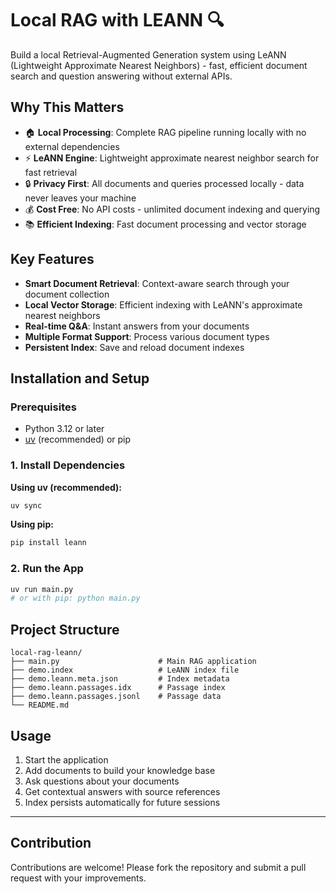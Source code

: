 # Local RAG with LEANN 🔍

Build a local Retrieval-Augmented Generation system using LeANN (Lightweight Approximate Nearest Neighbors) - fast, efficient document search and question answering without external APIs.

## Why This Matters

- 🏠 **Local Processing**: Complete RAG pipeline running locally with no external dependencies
- ⚡ **LeANN Engine**: Lightweight approximate nearest neighbor search for fast retrieval
- 🔒 **Privacy First**: All documents and queries processed locally - data never leaves your machine
- 💰 **Cost Free**: No API costs - unlimited document indexing and querying
- 📚 **Efficient Indexing**: Fast document processing and vector storage

## Key Features

- **Smart Document Retrieval**: Context-aware search through your document collection
- **Local Vector Storage**: Efficient indexing with LeANN's approximate nearest neighbors
- **Real-time Q&A**: Instant answers from your documents
- **Multiple Format Support**: Process various document types
- **Persistent Index**: Save and reload document indexes

## Installation and Setup

### Prerequisites
- Python 3.12 or later
- [uv](https://docs.astral.sh/uv/) (recommended) or pip

### 1. Install Dependencies

**Using uv (recommended):**
```bash
uv sync
```

**Using pip:**
```bash
pip install leann
```

### 2. Run the App

```bash
uv run main.py
# or with pip: python main.py
```

## Project Structure

```
local-rag-leann/
├── main.py                      # Main RAG application
├── demo.index                   # LeANN index file
├── demo.leann.meta.json         # Index metadata
├── demo.leann.passages.idx      # Passage index
├── demo.leann.passages.jsonl    # Passage data
└── README.md
```

## Usage

1. Start the application
2. Add documents to build your knowledge base
3. Ask questions about your documents
4. Get contextual answers with source references
5. Index persists automatically for future sessions

---

## Contribution

Contributions are welcome! Please fork the repository and submit a pull request with your improvements.